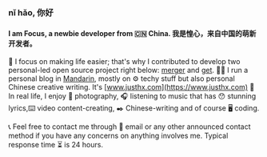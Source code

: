### nǐ hǎo, 你好
#### I am Focus, a newbie developer from 🇨🇳 China. 我是惶心，来自中国的萌新开发者。

🌴 I focus on making life easier; that's why I contributed to develop two personal-led open source project right below: [merger](https://github.com/hifocus/merger) and [get](https://github.com/hifocus/get).
🏃‍♂️ I run a personal blog in [Mandarin](https://en.wikipedia.org/wiki/Mandarin_Chinese), mostly on ⚙️ techy stuff but also personal Chinese creative writing. It's [www.justhx.com](https://www.justhx.com)
💓 In real life, I enjoy 📸 photography, 🎧 listening to music that has 😯 stunning lyrics,⌨️ video content-creating, ✒️ Chinese-writing and of course 🖥️ coding.

📞 Feel free to contact me through 📧 email or any other announced contact method if you have any concerns on anything involves me. Typical response time ⏳ is 24 hours.
